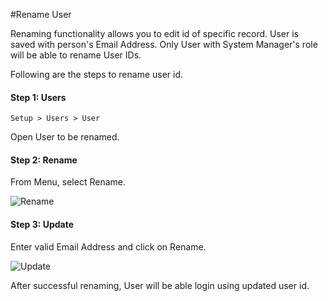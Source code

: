 #Rename User

Renaming functionality allows you to edit id of specific record. User is saved with person's Email Address. Only User with System Manager's role will be able to rename User IDs.

Following are the steps to rename user id.

#### Step 1: Users

`Setup > Users > User`

Open User to be renamed.

#### Step 2: Rename

From Menu, select Rename.

<img alt="Rename" class="screenshot" src="/docs/assets/img/articles/rename-user-1.png">

#### Step 3: Update

Enter valid Email Address and click on Rename.

<img alt="Update" class="screenshot" src="/docs/assets/img/articles/rename-user-2.png"> 

After successful renaming, User will be able login using updated user id.

<!-- markdown -->